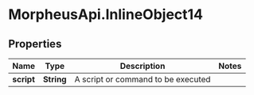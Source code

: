 # MorpheusApi.InlineObject14

## Properties

Name | Type | Description | Notes
------------ | ------------- | ------------- | -------------
**script** | **String** | A script or command to be executed | 


